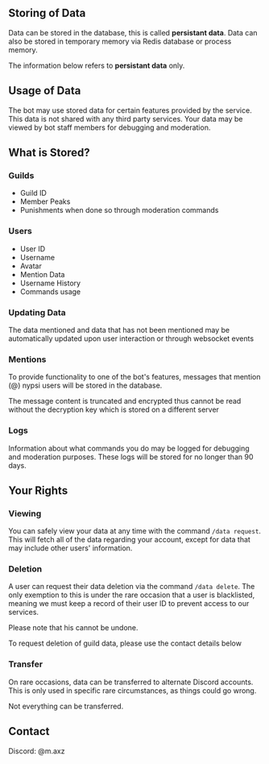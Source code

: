 <script>
  import DocsTemplate from "$lib/components/docs/DocsTemplate.svelte"
</script>

<DocsTemplate title='privacy policy' />

## Storing of Data

Data can be stored in the database, this is called **persistant data**. Data can also be stored in temporary memory via Redis database or process memory.

The information below refers to **persistant data** only.

## Usage of Data

The bot may use stored data for certain features provided by the service.
This data is not shared with any third party services.
Your data may be viewed by bot staff members for debugging and moderation.

## What is Stored?

### Guilds

- Guild ID
- Member Peaks
- Punishments when done so through moderation commands

### Users

- User ID
- Username
- Avatar
- Mention Data
- Username History
- Commands usage

### Updating Data

The data mentioned and data that has not been mentioned may be automatically updated upon user
interaction or through websocket events

### Mentions

To provide functionality to one of the bot's features, messages that mention (@) nypsi users
will be stored in the database.

The message content is truncated and encrypted thus cannot be read without the decryption key
which is stored on a different server

### Logs

Information about what commands you do may be logged for debugging and moderation purposes.
These logs will be stored for no longer than 90 days.

## Your Rights

### Viewing

You can safely view your data at any time with the command `/data request`. This will fetch all of the data regarding your account, except for data that may include other users' information.

### Deletion

A user can request their data deletion via the command `/data delete`. The only exemption to this is under the rare occasion that a user is blacklisted, meaning we must keep a record of their user ID to prevent access to our services.

Please note that his cannot be undone.

To request deletion of guild data, please use the contact details below

### Transfer

On rare occasions, data can be transferred to alternate Discord accounts. This is only used in
specific rare circumstances, as things could go wrong.

Not everything can be transferred.

## Contact

Discord: @m.axz
